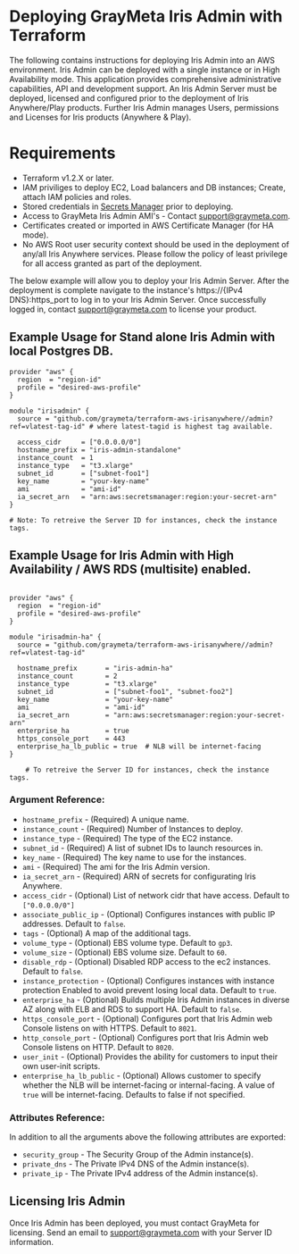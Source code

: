 # Deploying GrayMeta Iris Admin with Terraform

The following contains instructions for deploying Iris Admin into an AWS environment.  Iris Admin can be deployed with a single instance or in High Availability mode. This application provides comprehensive administrative capabilities, API and development support.  An Iris Admin Server must be deployed, licensed and configured prior to the deployment of Iris Anywhere/Play products. Further Iris Admin manages Users, permissions and Licenses for Iris products (Anywhere & Play). 

# Requirements
* Terraform v1.2.X or later.
* IAM priviliges to deploy EC2, Load balancers and DB instances; Create, attach IAM policies and roles.
* Stored credentials in [Secrets Manager](#creating-secrets-for-iris-anywhere) prior to deploying.
* Access to GrayMeta Iris Admin AMI's - Contact support@graymeta.com.
* Certificates created or imported in AWS Certificate Manager (for HA mode).
* No AWS Root user security context should be used in the deployment of any/all Iris Anywhere services.  Please follow the policy of least privilege for all access granted as part of the deployment. 

The below example will allow you to deploy your Iris Admin Server. After the deployment is complete navigate to the instance's https://{IPv4 DNS}:https_port to log in to your Iris Admin Server.  Once successfully logged in, contact support@graymeta.com to license your product.

## Example Usage for Stand alone Iris Admin with local Postgres DB.

```
provider "aws" {
  region  = "region-id"
  profile = "desired-aws-profile"
}

module "irisadmin" {
  source = "github.com/graymeta/terraform-aws-irisanywhere//admin?ref=vlatest-tag-id" # where latest-tagid is highest tag available.
    
  access_cidr     = ["0.0.0.0/0"]
  hostname_prefix = "iris-admin-standalone"
  instance_count  = 1
  instance_type   = "t3.xlarge"
  subnet_id       = ["subnet-foo1"]
  key_name        = "your-key-name"
  ami             = "ami-id"
  ia_secret_arn   = "arn:aws:secretsmanager:region:your-secret-arn"
}

# Note: To retreive the Server ID for instances, check the instance tags.
```

## Example Usage for Iris Admin with High Availability / AWS RDS (multisite) enabled.

```

provider "aws" {
  region  = "region-id"
  profile = "desired-aws-profile"
}

module "irisadmin-ha" {
  source = "github.com/graymeta/terraform-aws-irisanywhere//admin?ref=vlatest-tag-id"
  
  hostname_prefix       = "iris-admin-ha"
  instance_count        = 2
  instance_type         = "t3.xlarge"
  subnet_id             = ["subnet-foo1", "subnet-foo2"]
  key_name              = "your-key-name"
  ami                   = "ami-id"
  ia_secret_arn         = "arn:aws:secretsmanager:region:your-secret-arn"
  enterprise_ha         = true
  https_console_port    = 443
  enterprise_ha_lb_public = true  # NLB will be internet-facing
}

    # To retreive the Server ID for instances, check the instance tags.
```
### Argument Reference:
* `hostname_prefix` - (Required) A unique name.
* `instance_count` - (Required) Number of Instances to deploy.
* `instance_type` - (Required) The type of the EC2 instance.
* `subnet_id` - (Required) A list of subnet IDs to launch resources in.
* `key_name` - (Required) The key name to use for the instances.
* `ami` - (Required) The ami for the Iris Admin version.
* `ia_secret_arn` - (Required) ARN of secrets for configurating Iris Anywhere.
* `access_cidr` - (Optional) List of network cidr that have access.  Default to `["0.0.0.0/0"]`
* `associate_public_ip` - (Optional) Configures instances with public IP addresses. Default to `false`.
* `tags` -  (Optional) A map of the additional tags.
* `volume_type` - (Optional) EBS volume type. Default to `gp3`.
* `volume_size` - (Optional) EBS volume size. Default to `60`.
* `disable_rdp` - (Optional) Disabled RDP access to the ec2 instances. Default to `false`.
* `instance_protection` - (Optional) Configures instances with instance protection Enabled to avoid prevent losing local data. Default to `true`.
* `enterprise_ha` - (Optional) Builds multiple Iris Admin instances in diverse AZ along with ELB and RDS to support HA. Default to `false`.
* `https_console_port` - (Optional) Configures port that Iris Admin web Console listens on with HTTPS. Default to `8021`.
* `http_console_port` - (Optional) Configures port that Iris Admin web Console listens on HTTP. Default to `8020`.
* `user_init` -  (Optional) Provides the ability for customers to input their own user-init scripts.
* `enterprise_ha_lb_public` -  (Optional) Allows customer to specify whether the NLB will be internet-facing or internal-facing.  A value of `true` will be internet-facing. Defaults to false if not specified.


### Attributes Reference:
In addition to all the arguments above the following attributes are exported:
* `security_group` - The Security Group of the Admin instance(s).
* `private_dns` - The Private IPv4 DNS of the Admin instance(s).
* `private_ip` - The Private IPv4 address of the Admin instance(s).

## Licensing Iris Admin
Once Iris Admin has been deployed, you must contact GrayMeta for licensing. Send an email to support@graymeta.com with your Server ID information.
